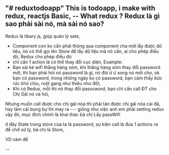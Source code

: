 "# reduxtodoapp" 
This is todoapp, i make with redux, reactjs Basic,
-- What redux ?
Redux là gì sao phải sài nó, mà sài nó sao?
-------
Redux là libary js, giúp quản lý sate,
- Component con ko cần phải thông qua component cha mới lấy được dữ liệu,
nó có thể gọi lên Store để lấy dữ liệu mà nó cần, ai cho phép điều đó, Redux cho phép điều đó
- chỉ cần 1 action là có thể thay đổi cục diện,
Example: 
-  Bạn sài ké wifi thằng hàng xóm, khi thằng hàng xóm thay đổi password mới, thì bạn phải hỏi nó password là gì, nó đòi ứ ứ xong nó mới cho, ok bạn có password, trong những ngày ko có password, bạn cảm thấy bức rức khó chịu, ruột gang như thiêu như đốt,
- Khi có Redux, mỗi thì nó thay đổi passoword, bạn chỉ cần call ĐT cho Chị Gái nó và hỏi,

Nhưng muốn call được cho chị gái nóa thì phải tán được chị gái nóa cái đã, hay làm cái bụng bự thì may ra
--- giống như việc anh em phải setting redux vậy đó, mục đích chính là khai thác bà chị Lấy passWifi

ở đây State trong store của ta là password, sự kiện call là đưa 1 actions ra để chở xử lý, bà chị là Store,


VD xàm đế


--
